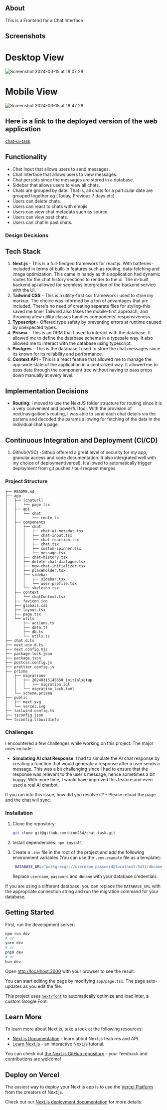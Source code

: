 ## About

This is a Frontend for a Chat Interface

## Screenshots
# Desktop View
![Screenshot 2024-03-15 at 18 07 28](https://github.com/hinn254/chat-task/assets/58983670/34fea712-0040-4f79-9417-3e64a0551bc3)

# Mobile View
![Screenshot 2024-03-15 at 18 47 28](https://github.com/hinn254/chat-task/assets/58983670/b90d2a72-6f23-4c3d-bf2d-988349be1f3c)

## Here is a link to the deployed version of the web application

[chat-ui-task](https://chat-task-c8lg-qt5z5tc6d-hinn254.vercel.app)

## Functionality

- Chat Input that allows users to send messages.
- Chat Interface that allows users to view messages.
- Chat persists since the messages are stored in a database.
- Sidebar that allows users to view all chats.
- Chats are grouped by date. That is, all chats for a particular date are grouped together eg (Today, Previous 7 days etc)
- Users can delete chats.
- Users can react to chats with emojis.
- Users can view chat metadata such as source.
- Users can view past chats.
- Users can chat in past chats.

### Design Decisions

## Tech Stack

1. **Next.js** - This is a full-fledged framework for reactjs. With batteries-included in terms of built-in features such as routing, data-fetching and image optimization. This came in handy as this application had dynamic routes for the chat history sections to render to the ui. The in-built backend api allowed for seemless intergration of the backend service with the UI.
2. **Tailwind CSS** - This is a utility-first css framework i used to style my markup. The choice was informed by a ton of advantages that are included. There's no need of creating separate files for styling-this saved me time! Tailwind also takes the mobile-first approach, and throwing afew utility classes handles components' responsiveness.
3. **Typescript** - Offered type safety by preventing errors at runtime caused by unexpected types.
4. **Prisma** - This is an ORM that I used to interact with the database. It allowed me to define the database schema in a typesafe way. It also allowed me to interact with the database using typescript.
5. **Postgres** - This is the database I used to store the chat messages since its known for its reliability and performance.
6. **Context API** - This is a react feature that allowed me to manage the app-wide state of the application in a centralized way. It allowed me to pass data through the component tree without having to pass props down manually at every level.

## Implementation Decisions

- **Routing**: I moved to use the NextJS folder structure for routing since it is a very convenient and powerful tool. With the provision of next/navigaition's routing, I was able to send each chat details via the params and decoded the params allowing for fetching of the data in the individual chat's page.

## Continuous Integration and Deployment (CI/CD)

1. Github(VSC) -Github offererd a great level of security for my app, granular access and code documentation. It also intergrated well with my choice of deployment(vercel). It allowed to automatically trigger deployment from git pushes / pull request merges

### Project Structure

```
├── README.md
├── app
│   ├── [chaturl]
│   │   └── page.tsx
│   ├── api
│   │   └── chat
│   │       └── route.ts
│   ├── components
│   │   ├── chat
│   │   │   ├── chat-ai-metadat.tsx
│   │   │   ├── chat-input.tsx
│   │   │   ├── chat-reaction.tsx
│   │   │   ├── chat.tsx
│   │   │   ├── custom-spinner.tsx
│   │   │   └── message.tsx
│   │   ├── chat-history.tsx
│   │   ├── delete-chat-dialogue.tsx
│   │   ├── new-chat-initializer.tsx
│   │   ├── placeholder.tsx
│   │   ├── sidebar
│   │   │   ├── sidebar.tsx
│   │   │   └── user-profile.tsx
│   │   └── skeleton.tsx
│   ├── context
│   │   └── chatContext.tsx
│   ├── favicon.ico
│   ├── globals.css
│   ├── layout.tsx
│   ├── page.tsx
│   └── utils
│       ├── actions.ts
│       ├── data.ts
│       ├── db.ts
│       └── utils.ts
├── chat.d.ts
├── next-env.d.ts
├── next.config.mjs
├── package-lock.json
├── package.json
├── postcss.config.js
├── prettier.config.js
├── prisma
│   ├── migrations
│   │   ├── 20240315145650_initialsetup
│   │   │   └── migration.sql
│   │   └── migration_lock.toml
│   └── schema.prisma
├── public
│   ├── next.svg
│   └── vercel.svg
├── tailwind.config.ts
├── tsconfig.json
└── tsconfig.tsbuildinfo
```

### Challenges

I encountered a few challenges while working on this project. The major ones include:

- **Simulating AI chat Response**: I had to simulate the AI chat response by creating a function that would generate a response after a user sends a message. This was a bit challenging since I had to ensure that the response was relevant to the user's message, hence sometimes a bit buggy. With more time, I would have improved this feature and even used a real AI chatbot.

If you ran into this issue, how did you resolve it? - Please reload the page and the chat will sync.

### Installation

1. Clone the repository:

   ```bash
   git clone git@github.com:hinn254/chat-task.git
   ```

2. Install dependencies:
   `npm install`

3. Create a `.env` file in the root of the project and add the following environment variables (You can use the `.env.example` file as a template):

   ```bash
    DATABASE_URL="postgresql://username:password@localhost:5432/dbname"
   ```

   Replace `username`, `password` and `dbname` with your database credentials.

If you are using a different database, you can replace the `DATABASE_URL` with the appropriate connection string and run the migration command for your database.

## Getting Started

First, run the development server:

```bash
npm run dev
# or
yarn dev
# or
pnpm dev
# or
bun dev
```

Open [http://localhost:3000](http://localhost:3000) with your browser to see the result.

You can start editing the page by modifying `app/page.tsx`. The page auto-updates as you edit the file.

This project uses [`next/font`](https://nextjs.org/docs/basic-features/font-optimization) to automatically optimize and load Inter, a custom Google Font.

## Learn More

To learn more about Next.js, take a look at the following resources:

- [Next.js Documentation](https://nextjs.org/docs) - learn about Next.js features and API.
- [Learn Next.js](https://nextjs.org/learn) - an interactive Next.js tutorial.

You can check out [the Next.js GitHub repository](https://github.com/vercel/next.js/) - your feedback and contributions are welcome!

## Deploy on Vercel

The easiest way to deploy your Next.js app is to use the [Vercel Platform](https://vercel.com/new?utm_medium=default-template&filter=next.js&utm_source=create-next-app&utm_campaign=create-next-app-readme) from the creators of Next.js.

Check out our [Next.js deployment documentation](https://nextjs.org/docs/deployment) for more details.
